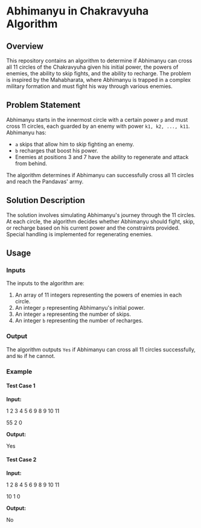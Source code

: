 # Abhimanyu in Chakravyuha Algorithm

## Overview

This repository contains an algorithm to determine if Abhimanyu can cross all 11 circles of the Chakravyuha given his initial power, the powers of enemies, the ability to skip fights, and the ability to recharge. The problem is inspired by the Mahabharata, where Abhimanyu is trapped in a complex military formation and must fight his way through various enemies.

## Problem Statement

Abhimanyu starts in the innermost circle with a certain power `p` and must cross 11 circles, each guarded by an enemy with power `k1, k2, ..., k11`. Abhimanyu has:
- `a` skips that allow him to skip fighting an enemy.
- `b` recharges that boost his power.
- Enemies at positions 3 and 7 have the ability to regenerate and attack from behind.

The algorithm determines if Abhimanyu can successfully cross all 11 circles and reach the Pandavas' army.

## Solution Description

The solution involves simulating Abhimanyu's journey through the 11 circles. At each circle, the algorithm decides whether Abhimanyu should fight, skip, or recharge based on his current power and the constraints provided. Special handling is implemented for regenerating enemies.

## Usage

### Inputs

The inputs to the algorithm are:
1. An array of 11 integers representing the powers of enemies in each circle.
2. An integer `p` representing Abhimanyu's initial power.
3. An integer `a` representing the number of skips.
4. An integer `b` representing the number of recharges.

### Output

The algorithm outputs `Yes` if Abhimanyu can cross all 11 circles successfully, and `No` if he cannot.

### Example

#### Test Case 1
**Input:**

1 2 3 4 5 6 9 8 9 10 11

55 2 0

**Output:**

Yes

#### Test Case 2
**Input:**

1 2 8 4 5 6 9 8 9 10 11

10 1 0

**Output:**

No
